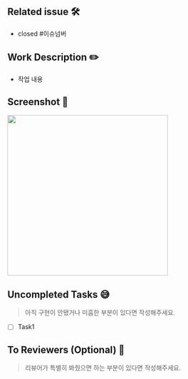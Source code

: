## Related issue 🛠
- closed #이슈넘버

## Work Description ✏️
- 작업 내용

## Screenshot 📸
<img src="링크" width="360"/>

## Uncompleted Tasks 😅
> 아직 구현이 안됐거나 미흡한 부분이 있다면 작성해주세요.
- [ ] Task1

## To Reviewers (Optional) 📢
> 리뷰어가 특별히 봐줬으면 하는 부분이 있다면 작성해주세요.
